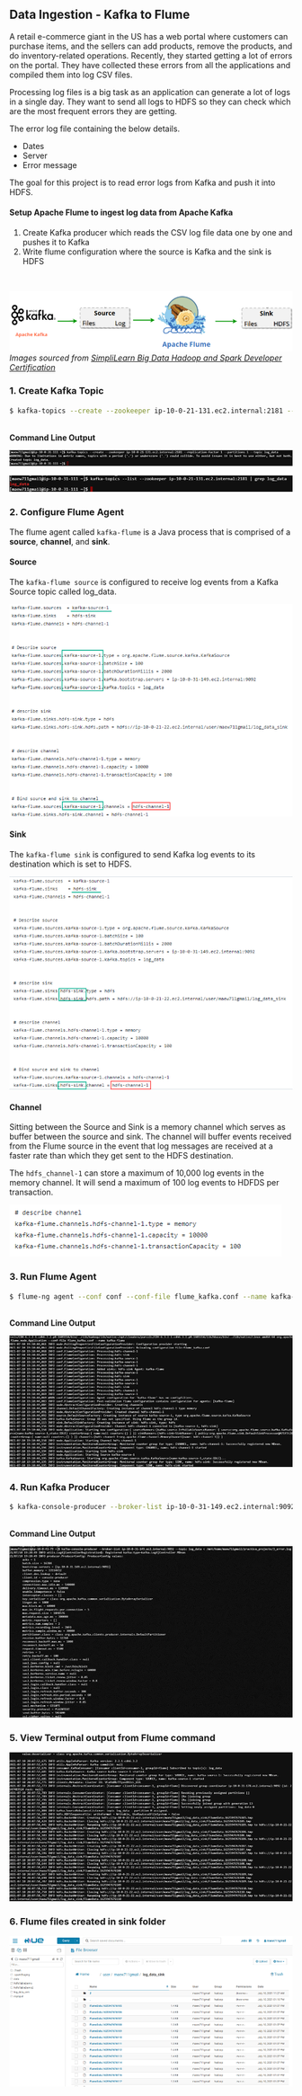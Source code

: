 ## Data Ingestion - Kafka to Flume
A retail e-commerce giant in the US has a web portal where customers can purchase items, and the sellers can add products, remove the products, and do inventory-related operations. Recently, they started getting a lot of errors on the portal. They have collected these errors from all the applications and compiled them into log CSV files.

Processing log files is a big task as an application can generate a lot of logs in a single day. They want to send all logs to HDFS so they can check which are the most frequent errors they are getting.

The error log file containing the below details.

- Dates
- Server
- Error message

The goal for this project is to read error logs from Kafka and push it 
into HDFS. 

#### Setup Apache Flume to ingest log data from Apache Kafka
1. Create Kafka producer which reads the CSV log file data one by one and pushes it to Kafka
2. Write flume configuration where the source is Kafka and the sink is HDFS
<br/>

![](images/Apache%20Kafka%20to%20Flume.png)<br/>
*Images sourced from <ins>SimpliLearn Big Data Hadoop and Spark Developer Certification</ins>*

### 1. Create Kafka Topic

```bash
$ kafka-topics --create --zookeeper ip-10-0-21-131.ec2.internal:2181 --replication-factor 1 --partitions 1 --topic log_data
```

<br/>**Command Line Output**

![](images/kafka_topic_output_1.png)

![](images/kafka_topic_output_2.png)


### 2. Configure Flume Agent
The flume agent called `kafka-flume` is a Java process that is comprised of a **source**, **channel**, and **sink**.

#### Source<br/>
The `kafka-flume source` is configured to receive log events from a Kafka Source topic called log_data. 

![](images/flume_agent_source.png)

#### Sink<br/>
The `kafka-flume sink` is configured to send Kafka log events to its destination which is set to HDFS.

![](images/flume_agent_sink.png)

#### Channel<br/>
Sitting between the Source and Sink is a memory channel which serves as buffer between the source and sink.  The channel will buffer events received from the Flume source in the event that log messages are received at a faster rate than which they get sent to the HDFS destination.

The `hdfs_channel-1` can store a maximum of 10,000 log events in the memory channel.  It will send a maximum of 100 log events to HDFDS per transaction.

![](images/flume_agent_channel.png)

### 3. Run Flume Agent

```bash
$ flume-ng agent --conf conf --conf-file flume_kafka.conf --name kafka-flume
```

<br/>**Command Line Output**

![](images/flume_agent_output_2.png)


### 4. Run Kafka Producer

```bash
$ kafka-console-producer --broker-list ip-10-0-31-149.ec2.internal:9092 --topic log_data < /mnt/home/maew711gmail/practice_projects/3_error.log
```

<br/>**Command Line Output**

![](images/run_kafka_producer_output_2.png)


### 5. View Terminal output from Flume command

![](images/flume_agent_output_3.png)


### 6. Flume files created in sink folder

![](images/flume_sink_folder.png)

